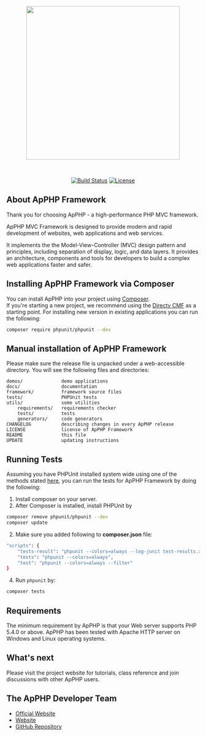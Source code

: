 <p align="center"><img src="http://apphpframework.com/images/light-logo.png" width="400"></p>
<br>

<p align="center">
<a href="https://github.com/apphp/php-mvc-framework"><img src="https://github.com/apphp/php-mvc-framework/workflows/build/badge.svg" alt="Build Status"></a>
<a href="http://apphpframework.com/license/"><img src="http://apphpframework.com/license/license.svg" alt="License"></a>
</p>

## About ApPHP Framework

Thank you for choosing ApPHP - a high-performance PHP MVC framework.

ApPHP MVC Framework is designed to provide modern and rapid development of websites, web applications and web services.

It implements the the Model-View-Controller (MVC) design pattern and principles, including separation of display, logic, 
and data layers. It provides an architecture, components and tools for developers to build a complex web applications 
faster and safer.

## Installing ApPHP Framework via Composer

You can install ApPHP into your project using [Composer](https://getcomposer.org).  
If you're starting a new project, we recommend using the [Directy CMF](https://github.com/apphp/directy-cmf) as
a starting point. For installing new version in existing applications you can run the following:

``` bash
composer require phpunit/phpunit --dev
```

## Manual installation of ApPHP Framework

Please make sure the release file is unpacked under a web-accessible directory.
You will see the following files and directories:

    demos/              demo applications
    docs/               documentation
    framework/          framework source files
    tests/              PHPUnit tests
    utils/              some utilities
        requirements/   requirements checker
        tests/          tests
        generators/     code generators
    CHANGELOG           describing changes in every ApPHP release
    LICENSE             license of ApPHP Framework
    README              this file
    UPDATE              updating instructions

## Running Tests

Assuming you have PHPUnit installed system wide using one of the methods stated
[here](https://phpunit.de/manual/current/en/installation.html), you can run the
tests for ApPHP Framework by doing the following:

1. Install composer on your server.
2. After Composer is installed, install PHPUnit by
``` bash
composer remove phpunit/phpunit --dev
composer update
```
2. Make sure you added following to <strong>composer.json</strong> file:
``` bash
"scripts": {
    "tests-result": "phpunit --colors=always --log-junit test-results.xml",
    "tests": "phpunit --colors=always",
    "test": "phpunit --colors=always --filter"
}
```
4. Run `phpunit` by:
``` bash
composer tests
```

## Requirements

The minimum requirement by ApPHP is that your Web server supports PHP 5.4.0 or
above. ApPHP has been tested with Apache HTTP server on Windows and Linux
operating systems.

## What's next

Please visit the project website for tutorials, class reference and join
discussions with other ApPHP users.

## The ApPHP Developer Team

- [Official Website](http://www.apphpframework.com)
- [Website](https://www.apphp.com/php-framework/)
- [GitHub Repository](https://github.com/apphp/php-mvc-framework)